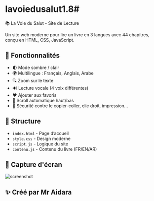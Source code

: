 # lavoiedusalut1.8# 
📚 La Voie du Salut - Site de Lecture

Un site web moderne pour lire un livre en 3 langues avec 44 chapitres, conçu en HTML, CSS, JavaScript.

## 🚀 Fonctionnalités

- 🌓 Mode sombre / clair
- 🌍 Multilingue : Français, Anglais, Arabe
- 🔍 Zoom sur le texte
- 🔊 Lecture vocale (4 voix différentes)
- ❤️ Ajouter aux favoris
- 🔄 Scroll automatique haut/bas
- 🔐 Sécurité contre le copier-coller, clic droit, impression...

## 📁 Structure

- `index.html` - Page d’accueil
- `style.css` - Design moderne
- `script.js` - Logique du site
- `contenu.js` - Contenu du livre (FR/EN/AR)

## 📸 Capture d'écran

![screenshot](./assets/screenshot.png)

## ✨ Créé par Mr Aidara
